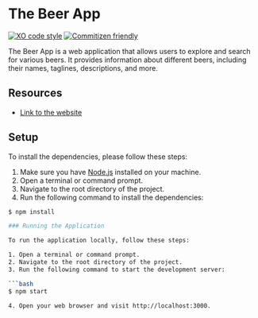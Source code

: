 # The Beer App

[![XO code style](https://img.shields.io/badge/code_style-XO-5ed9c7.svg)](https://github.com/xojs/xo)
[![Commitizen friendly](https://img.shields.io/badge/commitizen-friendly-brightgreen.svg)](http://commitizen.github.io/cz-cli/)

The Beer App is a web application that allows users to explore and search for various beers. It provides information about different beers, including their names, taglines, descriptions, and more.

## Resources

- [Link to the website](https://kind-pond-0d452dc10.3.azurestaticapps.net/)

## Setup

To install the dependencies, please follow these steps:

1. Make sure you have [Node.js](https://nodejs.org) installed on your machine.
2. Open a terminal or command prompt.
3. Navigate to the root directory of the project.
4. Run the following command to install the dependencies:

````bash
$ npm install

### Running the Application

To run the application locally, follow these steps:

1. Open a terminal or command prompt.
2. Navigate to the root directory of the project.
3. Run the following command to start the development server:

```bash
$ npm start

4. Open your web browser and visit http://localhost:3000.

````
